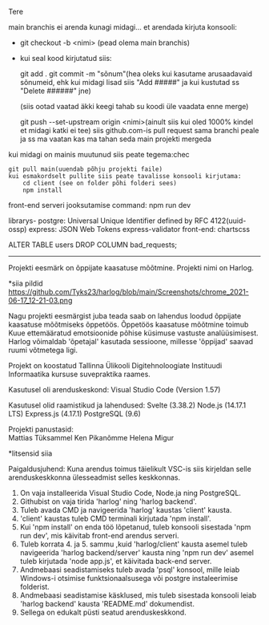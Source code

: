 Tere

main branchis ei arenda kunagi midagi...
et arendada kirjuta konsooli:
- git checkout -b \<nimi> (pead olema main branchis)
- kui seal kood kirjutatud siis: 

    git add .
    git commit -m "sõnum"(hea oleks kui kasutame arusaadavaid sõnumeid, ehk kui midagi lisad siis "Add #####" ja kui kustutad ss "Delete ######" jne)

    (siis ootad vaatad äkki keegi tahab su koodi üle vaadata enne merge)


    git push --set-upstream origin \<nimi>(ainult siis kui oled 1000% kindel et midagi katki ei tee)
    siis github.com-is pull request sama branchi peale
    ja ss ma vaatan kas ma tahan seda main projekti mergeda

kui midagi on mainis muutunud siis peate tegema:chec

    git pull main(uuendab põhju projekti faile)
    kui esmakordselt pullite siis peate tavalisse konsooli kirjutama:
        cd client (see on folder põhi folderi sees)
        npm install


front-end serveri jooksutamise command: npm run dev

librarys-
    postgre:
        Universal Unique Identifier defined by RFC 4122(uuid-ossp)
    express:
        JSON Web Tokens
        express-validator
    front-end:
        chartscss


ALTER TABLE users DROP COLUMN bad_requests;

-------------------------------------------------------------------------

Projekti eesmärk on õppijate kaasatuse mõõtmine. Projekti nimi on Harlog.

*siia pildid
https://github.com/Tyks23/harlog/blob/main/Screenshots/chrome_2021-06-17_12-21-03.png

Nagu projekti eesmärgist juba teada saab on lahendus loodud õppijate kaasatuse mõõtmiseks õppetöös.
Õppetöös kaasatuse mõõtmine toimub Kuue ettemääratud emotsioonide põhise küsimuse vastuste analüüsimisest.
Harlog võimaldab 'õpetajal' kasutada sessioone, millesse 'õppijad' saavad ruumi võtmetega ligi.

Projekt on koostatud Tallinna Ülikooli Digitehnoloogiate Instituudi Informaatika kursuse suvepraktika raames.

Kasutusel oli arenduskeskond: Visual Studio Code (Version 1.57)

Kasutusel olid raamistikud ja lahendused: 
Svelte (3.38.2)
Node.js (14.17.1 LTS)
Express.js (4.17.1)
PostgreSQL (9.6)

Projekti panustasid:    
Mattias Tüksammel
Ken Pikanõmme
Helena Migur

*litsensid siia

Paigaldusjuhend: Kuna arendus toimus täielikult VSC-is siis kirjeldan selle arenduskeskkonna ülesseadmist selles keskkonnas.
1. On vaja installeerida Visual Studio Code, Node.ja ning PostgreSQL.
2. Githubist on vaja tirida 'harlog' ning 'harlog backend'.
3. Tuleb avada CMD ja navigeerida 'harlog' kaustas 'client' kausta.
4. 'client' kaustas tuleb CMD terminali kirjutada 'npm install'.
5. Kui 'npm install' on enda töö lõpetanud, tuleb konsooli sisestada 'npm run dev', mis käivitab front-end arendus serveri.
6. Tuleb korrata 4. ja 5. sammu ,kuid 'harlog/client' kausta asemel tuleb navigeerida 'harlog backend/server' kausta ning 'npm run dev' asemel tuleb kirjutada 'node app.js', et käivitada back-end server.
7. Andmebaasi seadistamiseks tuleb avada 'psql' konsool, mille leiab Windows-i otsimise funktsionaalsusega või postgre instaleerimise folderist.
8. Andmebaasi seadistamise käsklused, mis tuleb sisestada konsooli leiab 'harlog backend' kausta 'README.md' dokumendist.
9. Sellega on edukalt püsti seatud arenduskeskkond.
